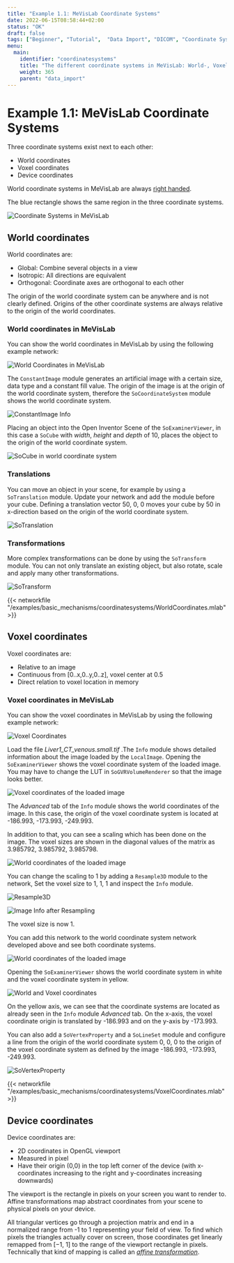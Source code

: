 ```yaml
---
title: "Example 1.1: MeVisLab Coordinate Systems"
date: 2022-06-15T08:58:44+02:00
status: "OK"
draft: false
tags: ["Beginner", "Tutorial",  "Data Import", "DICOM", "Coordinate Systems"]
menu: 
  main:
    identifier: "coordinatesystems"
    title: "The different coordinate systems in MeVisLab: World-, Voxel- and Device coordinates."
    weight: 365
    parent: "data_import"
---
```


# Example 1.1: MeVisLab Coordinate Systems
Three coordinate systems exist next to each other:
* World coordinates
* Voxel coordinates
* Device coordinates

World coordinate systems in MeVisLab are always [right handed](https://en.wikipedia.org/wiki/Right-hand_rule).

The blue rectangle shows the same region in the three coordinate systems.

![Coordinate Systems in MeVisLab](/images/tutorials/basicmechanics/GSExampleImageProcessing10b.png "Coordinate Systems in MeVisLab")

## World coordinates
World coordinates are:
* Global: Combine several objects in a view
* Isotropic: All directions are equivalent
* Orthogonal: Coordinate axes are orthogonal to each other

The origin of the world coordinate system can be anywhere and is not clearly defined. Origins of the other coordinate systems are always relative to the origin of the world coordinates.

### World coordinates in MeVisLab
You can show the world coordinates in MeVisLab by using the following example network:

![World Coordinates in MeVisLab](/images/tutorials/basicmechanics/WorldCoordinates.png "World Coordinates in MeVisLab")

The `ConstantImage` module generates an artificial image with a certain size, data type and a constant fill value. The origin of the image is at the origin of the world coordinate system, therefore the `SoCoordinateSystem` module shows the world coordinate system.

![ConstantImage Info](/images/tutorials/basicmechanics/ConstantImageInfo.png "ConstantImage Info")

Placing an object into the Open Inventor Scene of the `SoExaminerViewer`, in this case a `SoCube` with *width*, *height* and *depth* of 10, places the object to the origin of the world coordinate system.

![SoCube in world coordinate system](/images/tutorials/basicmechanics/SoCubeWorldCoordinates.png "SoCube in world coordinate system")

### Translations
You can move an object in your scene, for example by using a `SoTranslation` module. Update your network and add the module before your cube. Defining a translation vector 50, 0, 0 moves your cube by 50 in x-direction based on the origin of the world coordinate system.

![SoTranslation](/images/tutorials/basicmechanics/SoTranslation.png "SoTranslation")

### Transformations
More complex transformations can be done by using the `SoTransform` module. You can not only translate an existing object, but also rotate, scale and apply many other transformations.

![SoTransform](/images/tutorials/basicmechanics/SoTransform.png "SoTransform")

{{< networkfile "/examples/basic_mechanisms/coordinatesystems/WorldCoordinates.mlab" >}}

## Voxel coordinates
Voxel coordinates are:
* Relative to an image
* Continuous from [0..x,0..y,0..z], voxel center at 0.5
* Direct relation to voxel location in memory

### Voxel coordinates in MeVisLab
You can show the voxel coordinates in MeVisLab by using the following example network:

![Voxel Coordinates](/images/tutorials/basicmechanics/VoxelCoordinates.png "Voxel Coordinates")

Load the file *Liver1_CT_venous.small.tif* .The `Info` module shows detailed information about the image loaded by the `LocalImage`. Opening the `SoExaminerViewer` shows the voxel coordinate system of the loaded image. You may have to change the LUT in `SoGVRVolumeRenderer` so that the image looks better.

![Voxel coordinates of the loaded image](/images/tutorials/basicmechanics/SoExaminerViewer_Voxel.png "Voxel coordinates of the loaded image")

The *Advanced* tab of the `Info` module shows the world coordinates of the image. In this case, the origin of the voxel coordinate system is located at -186.993, -173.993, -249.993.

In addition to that, you can see a scaling which has been done on the image. The voxel sizes are shown in the diagonal values of the matrix as 3.985792, 3.985792, 3.985798.

![World coordinates of the loaded image](/images/tutorials/basicmechanics/ImageInfo_Advanced.png "World coordinates of the loaded image")

You can change the scaling to 1 by adding a `Resample3D` module to the network, Set the voxel size to 1, 1, 1 and inspect the `Info` module.

![Resample3D](/images/tutorials/basicmechanics/Resample3D.png "Resample3D")

![Image Info after Resampling](/images/tutorials/basicmechanics/ImageInfo_AdvancedResampled.png "Image Info after Resampling")

The voxel size is now 1.

You can add this network to the world coordinate system network developed above and see both coordinate systems.

![World coordinates of the loaded image](/images/tutorials/basicmechanics/WorldVoxelNetwork.png "World coordinates of the loaded image")

Opening the `SoExaminerViewer` shows the world coordinate system in white and the voxel coordinate system in yellow.

![World and Voxel coordinates](/images/tutorials/basicmechanics/SoExaminerViewer_both.png "World and Voxel coordinates")

On the yellow axis, we can see that the coordinate systems are located as already seen in the `Info` module *Advanced* tab. On the x-axis, the voxel coordinate origin is translated by -186.993 and on the y-axis by -173.993.

You can also add a `SoVertexProperty` and a `SoLineSet` module and configure a line from the origin of the world coordinate system 0, 0, 0 to the origin of the voxel coordinate system as defined by the image -186.993, -173.993, -249.993.

![SoVertexProperty](/images/tutorials/basicmechanics/Arrow.png "SoVertexProperty")

{{< networkfile "/examples/basic_mechanisms/coordinatesystems/VoxelCoordinates.mlab" >}}

## Device coordinates
Device coordinates are:
* 2D coordinates in OpenGL viewport
* Measured in pixel
* Have their origin (0,0) in the top left corner of the device (with x-coordinates increasing to the right and y-coordinates increasing downwards)

The viewport is the rectangle in pixels on your screen you want to render to. Affine transformations map abstract coordinates from your scene to physical pixels on your device.

All triangular vertices go through a projection matrix and end in a normalized range from -1 to 1 representing your field of view. To find which pixels the triangles actually cover on screen, those coordinates get linearly remapped from [−1, 1] to the range of the viewport rectangle in pixels. Technically that kind of mapping is called an [*affine transformation*](https://en.wikipedia.org/wiki/Affine_transformation).
